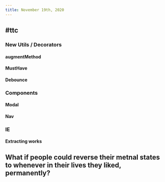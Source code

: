 ```yaml
---
title: November 19th, 2020
---
```


## #ttc
### New Utils / Decorators
#### augmentMethod

#### MustHave

#### Debounce

### Components
#### Modal

#### Nav

### IE
#### Extracting works

## What if people could reverse their metnal states to whenever in their lives they liked, permanently?
